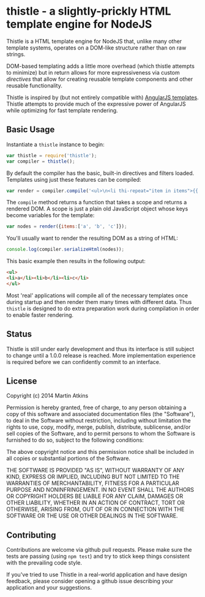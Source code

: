 # thistle - a slightly-prickly HTML template engine for NodeJS

Thistle is a HTML template engine for NodeJS that, unlike many other template systems, operates on
a DOM-like structure rather than on raw strings.

DOM-based templating adds a little more overhead (which thistle attempts to minimize) but in return allows
for more expressiveness via custom *directives* that allow for creating reusable template components and
other reusable functionality.

Thistle is inspired by (but not entirely compatible with) [AngularJS templates](https://docs.angularjs.org/guide/templates).
Thistle attempts to provide much of the expressive power of AngularJS while optimizing for fast template
rendering.

## Basic Usage

Instantiate a ``thistle`` instance to begin:

```js
var thistle = require('thistle');
var compiler = thistle();
```

By default the compiler has the basic, built-in directives and filters loaded. Templates using just these
features can be compiled:

```js
var render = compiler.compile('<ul>\n<li thi-repeat="item in items">{{ item }}</li>\n</ul>');
```

The ``compile`` method returns a function that takes a scope and returns a rendered DOM. A scope is just a
plain old JavaScript object whose keys become variables for the template:

```js
var nodes = render({items:['a', 'b', 'c']});
```

You'll usually want to render the resulting DOM as a string of HTML:

```js
console.log(compiler.serializeHtml(nodes));
```

This basic example then results in the following output:

```html
<ul>
<li>a</li><li>b</li><li>c</li>
</ul>
```

Most 'real' applications will compile all of the necessary templates once during startup and then render
them many times with different data. Thus ``thistle`` is designed to do extra preparation work during
compilation in order to enable faster rendering.

## Status

Thistle is still under early development and thus its interface is still subject to change until a
1.0.0 release is reached. More implementation experience is required before we can confidently commit
to an interface.

## License

Copyright (c) 2014 Martin Atkins

Permission is hereby granted, free of charge, to any person obtaining a copy
of this software and associated documentation files (the "Software"), to deal
in the Software without restriction, including without limitation the rights
to use, copy, modify, merge, publish, distribute, sublicense, and/or sell
copies of the Software, and to permit persons to whom the Software is
furnished to do so, subject to the following conditions:

The above copyright notice and this permission notice shall be included in all
copies or substantial portions of the Software.

THE SOFTWARE IS PROVIDED "AS IS", WITHOUT WARRANTY OF ANY KIND, EXPRESS OR
IMPLIED, INCLUDING BUT NOT LIMITED TO THE WARRANTIES OF MERCHANTABILITY,
FITNESS FOR A PARTICULAR PURPOSE AND NONINFRINGEMENT. IN NO EVENT SHALL THE
AUTHORS OR COPYRIGHT HOLDERS BE LIABLE FOR ANY CLAIM, DAMAGES OR OTHER
LIABILITY, WHETHER IN AN ACTION OF CONTRACT, TORT OR OTHERWISE, ARISING FROM,
OUT OF OR IN CONNECTION WITH THE SOFTWARE OR THE USE OR OTHER DEALINGS IN THE
SOFTWARE.

## Contributing

Contributions are welcome via github pull requests. Please make sure the tests
are passing (using ``npm test``) and try to stick keep things consistent with
the prevailing code style.

If you've tried to use Thistle in a real-world application and have design
feedback, please consider opening a github issue describing your application and
your suggestions.
